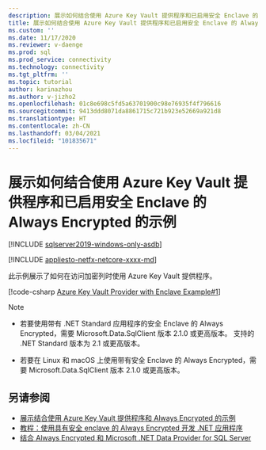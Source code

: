 ```yaml
---
description: 展示如何结合使用 Azure Key Vault 提供程序和已启用安全 Enclave 的 Always Encrypted 的示例
title: 展示如何结合使用 Azure Key Vault 提供程序和已启用安全 Enclave 的 Always Encrypted 的示例 | Microsoft Docs
ms.custom: ''
ms.date: 11/17/2020
ms.reviewer: v-daenge
ms.prod: sql
ms.prod_service: connectivity
ms.technology: connectivity
ms.tgt_pltfrm: ''
ms.topic: tutorial
author: karinazhou
ms.author: v-jizho2
ms.openlocfilehash: 01c8e698c5fd5a63701900c98e76935f4f796616
ms.sourcegitcommit: 9413ddd8071da8861715c721b923e52669a921d8
ms.translationtype: HT
ms.contentlocale: zh-CN
ms.lasthandoff: 03/04/2021
ms.locfileid: "101835671"
---
```

# <a name="example-demonstrating-use-of-azure-key-vault-provider-with-always-encrypted-enabled-with-secure-enclaves"></a>展示如何结合使用 Azure Key Vault 提供程序和已启用安全 Enclave 的 Always Encrypted 的示例

[!INCLUDE [sqlserver2019-windows-only-asdb](../../../includes/applies-to-version/sqlserver2019-windows-only-asdb.md)]

[!INCLUDE [appliesto-netfx-netcore-xxxx-md](../../../includes/appliesto-netfx-netcore-netst-md.md)]

此示例展示了如何在访问加密列时使用 Azure Key Vault 提供程序。

[!code-csharp [Azure Key Vault Provider with Enclave Example#1](~/../sqlclient/doc/samples/AzureKeyVaultProviderWithEnclaveProviderExample.cs#1)]

> [!NOTE]
> - 若要使用带有 .NET Standard 应用程序的安全 Enclave 的 Always Encrypted，需要 Microsoft.Data.SqlClient 版本 2.1.0 或更高版本。 支持的 .NET Standard 版本为 2.1 或更高版本。 
>
> - 若要在 Linux 和 macOS 上使用带有安全 Enclave 的 Always Encrypted，需要 Microsoft.Data.SqlClient 版本 2.1.0 或更高版本。

## <a name="see-also"></a>另请参阅

- [展示结合使用 Azure Key Vault 提供程序和 Always Encrypted 的示例](azure-key-vault-example.md)
- [教程：使用具有安全 enclave 的 Always Encrypted 开发 .NET 应用程序](tutorial-always-encrypted-enclaves-develop-net-apps.md)
- [结合 Always Encrypted 和 Microsoft .NET Data Provider for SQL Server](sqlclient-support-always-encrypted.md)

